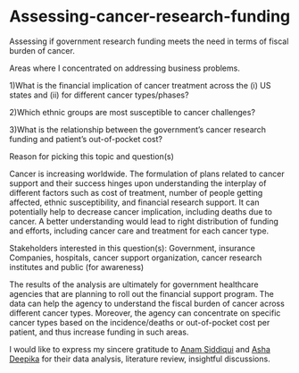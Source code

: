 # Assessing-cancer-research-funding
Assessing if government research funding meets the need in terms of fiscal burden of cancer. 

Areas where I concentrated on addressing business problems.

1)What is the financial implication of cancer treatment across the (i) US states and (ii) for different cancer types/phases?

2)Which ethnic groups are most susceptible to cancer challenges?

3)What is the relationship between the government’s cancer research funding and patient’s out-of-pocket cost?

Reason for picking this topic and question(s)

Cancer is increasing worldwide. The formulation of plans related to cancer support and their success hinges upon understanding the interplay of different factors such as cost of treatment, number of people getting affected, ethnic susceptibility, and financial research support. It can potentially help to decrease cancer implication, including deaths due to cancer. A better understanding would lead to right distribution of funding and efforts, including cancer care and treatment for each cancer type.

Stakeholders interested in this question(s): Government, insurance Companies, hospitals, cancer support organization, cancer research institutes and public (for awareness)

The results of the analysis are ultimately for government healthcare agencies that are planning to roll out the financial support program. The data can help the agency to understand the fiscal burden of cancer across different cancer types. Moreover, the agency can concentrate on specific cancer types based on the incidence/deaths or out-of-pocket cost per patient, and thus increase funding in such areas.

I would like to express my sincere gratitude to [Anam Siddiqui](https://www.linkedin.com/in/anam-siddiqui1/) and [Asha Deepika](https://www.linkedin.com/in/ashadeepika09/) for their data analysis, literature review, insightful discussions.
